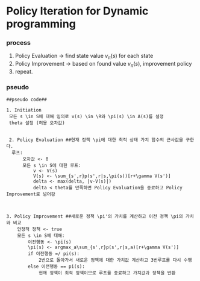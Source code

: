 # Policy Iteration for Dynamic programming

### process
1. Policy Evaluation -> find state value $v_\pi(s)$ for each state
2. Policy Improvement -> based on found value $v_\pi(s)$, improvement policy
3. repeat.


### pseudo
```
##pseudo code##

1. Initiation
 모든 s \in S에 대해 임의로 v(s) \in \R와 \pi(s) \in A(s)를 설정
 theta 설정 (허용 오차값)
 
 
 2. Policy Evaluation ##현재 정책 \pi에 대한 최적 상태 가치 함수의 근사값을 구한다. 
  루프:
	  오차값 <- 0
	  모든 s \in S에 대한 루프:
		  v <- V(s)
		  V(s) <- \sum_{s',r}p(s',r|s,\pi(s))[r+\gamma V(s')]
		  delta <- max(delta, |v-V(s)|)
		  delta < theta를 만족하면 Policy Evaluation을 종료하고 Policy Improvement로 넘어감

		  
		  
3. Policy Improvement ##새로운 정책 \pi'의 가치를 계산하고 이전 정책 \pi의 가치와 비교 
	안정적 정책 <- true
	모든 s \in S에 대해:
		이전행동 <- \pi(s)
		\pi(s) <- argmax_a\sum_{s',r}p(s',r|s,a)[r+\gamma V(s')]
		if 이전행동 =/ pi(s):
			2번으로 돌아가서 새로운 정책에 대한 가치값 계산하고 3번루프를 다시 수행
		else 이전행동 == pi(s):
			현재 정책이 최적 정책이므로 루프를 종료하고 가치값과 정책을 반환	
```
